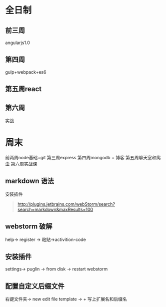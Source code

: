 # 全日制
## 前三周
angularjs1.0 
## 第四周
gulp+webpack+es6
## 第五周react
## 第六周
实战
# 周末
前两周node基础+git
第三周express
第四周mongodb + 博客
第五周聊天室和爬虫
第六周实战课

## markdown 语法
安装插件

> http://plugins.jetbrains.com/webStorm/search?search=markdown&maxResults=100

## webstorm 破解

help-> register -> 粘贴->activition-code

## 安装插件

settings-> puglin -> from disk -> restart webstorm

## 配置自定义后缀文件

右键文件夹-> new edit file template -> + 写上扩展名和后缀名